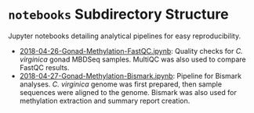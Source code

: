 # `notebooks` Subdirectory Structure

Jupyter notebooks detailing analytical pipelines for easy reproducibility.

- [2018-04-26-Gonad-Methylation-FastQC.ipynb](https://github.com/RobertsLab/project-virginica-oa/blob/master/notebooks/2018-04-26-Gonad-Methylation-FastQC.ipynb): Quality checks for *C. virginica* gonad MBDSeq samples. MultiQC was also used to compare FastQC results.
- [2018-04-27-Gonad-Methylation-Bismark.ipynb](https://github.com/RobertsLab/project-virginica-oa/blob/master/notebooks/2018-04-27-Gonad-Methylation-Bismark.ipynb): Pipeline for Bismark analyses. *C. virginica* genome was first prepared, then sample sequences were aligned to the genome. Bismark was also used for methylation extraction and summary report creation.

